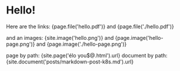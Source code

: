# Hello!

Here are the links: {page.file('hello.pdf')} and {page.file('./hello.pdf')}

and an images: {site.image('hello.png')} and {page.image('hello-page.png')} and  {page.image('./hello-page.png')}

page by path: {site.page('élo you$@.html').url}
document by path: {site.document('posts/markdown-post-k8s.md').url}